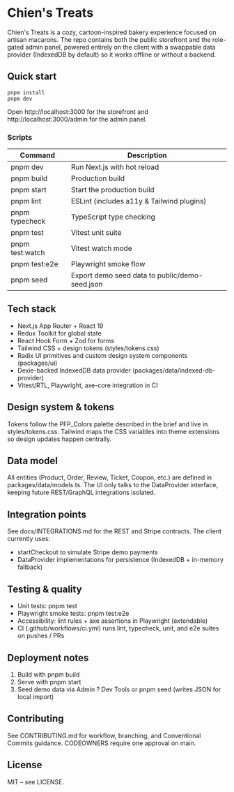 # Chien's Treats

Chien's Treats is a cozy, cartoon-inspired bakery experience focused on artisan macarons. The repo contains both the public storefront and the role-gated admin panel, powered entirely on the client with a swappable data provider (IndexedDB by default) so it works offline or without a backend.

## Quick start

```
pnpm install
pnpm dev
```

Open http://localhost:3000 for the storefront and http://localhost:3000/admin for the admin panel.

### Scripts

| Command | Description |
| --- | --- |
| pnpm dev | Run Next.js with hot reload |
| pnpm build | Production build |
| pnpm start | Start the production build |
| pnpm lint | ESLint (includes a11y & Tailwind plugins) |
| pnpm typecheck | TypeScript type checking |
| pnpm test | Vitest unit suite |
| pnpm test:watch | Vitest watch mode |
| pnpm test:e2e | Playwright smoke flow |
| pnpm seed | Export demo seed data to public/demo-seed.json |

## Tech stack

- Next.js App Router + React 19
- Redux Toolkit for global state
- React Hook Form + Zod for forms
- Tailwind CSS + design tokens (styles/tokens.css)
- Radix UI primitives and custom design system components (packages/ui)
- Dexie-backed IndexedDB data provider (packages/data/indexed-db-provider)
- Vitest/RTL, Playwright, axe-core integration in CI

## Design system & tokens

Tokens follow the PFP_Colors palette described in the brief and live in styles/tokens.css. Tailwind maps the CSS variables into theme extensions so design updates happen centrally.

## Data model

All entities (Product, Order, Review, Ticket, Coupon, etc.) are defined in packages/data/models.ts. The UI only talks to the DataProvider interface, keeping future REST/GraphQL integrations isolated.

## Integration points

See docs/INTEGRATIONS.md for the REST and Stripe contracts. The client currently uses:

- startCheckout to simulate Stripe demo payments
- DataProvider implementations for persistence (IndexedDB + in-memory fallback)

## Testing & quality

- Unit tests: pnpm test
- Playwright smoke tests: pnpm test:e2e
- Accessibility: lint rules + axe assertions in Playwright (extendable)
- CI (.github/workflows/ci.yml) runs lint, typecheck, unit, and e2e suites on pushes / PRs

## Deployment notes

1. Build with pnpm build
2. Serve with pnpm start
3. Seed demo data via Admin ? Dev Tools or pnpm seed (writes JSON for local import)

## Contributing

See CONTRIBUTING.md for workflow, branching, and Conventional Commits guidance. CODEOWNERS require one approval on main.

## License

MIT – see LICENSE.
